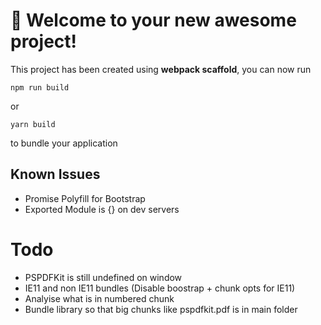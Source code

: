 # 🚀 Welcome to your new awesome project!

This project has been created using **webpack scaffold**, you can now run

```
npm run build
```

or

```
yarn build
```

to bundle your application

## Known Issues

- Promise Polyfill for Bootstrap
- Exported Module is {} on dev servers

# Todo
- PSPDFKit is still undefined on window 
- IE11 and non IE11 bundles (Disable boostrap + chunk opts for IE11)
- Analyise what is in numbered chunk
- Bundle library so that big chunks like pspdfkit.pdf is in main folder